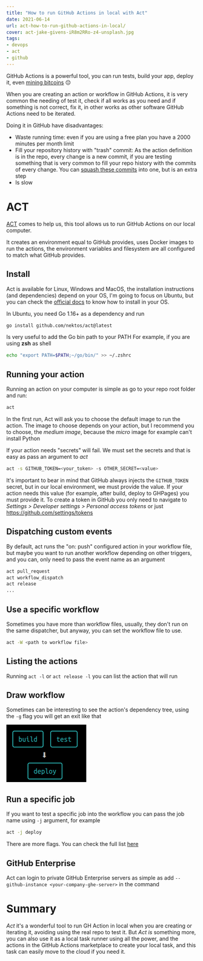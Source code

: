 ```yaml
---
title: "How to run GitHub Actions in local with Act"
date: 2021-06-14
url: act-how-to-run-github-actions-in-local/
cover: act-jake-givens-iR8m2RRo-z4-unsplash.jpg
tags:
- devops
- act
- github
---
```

GitHub Actions is a powerful tool, you can run tests, build your app, deploy it, even [mining bitcoins](https://github.blog/2021-04-22-github-actions-update-helping-maintainers-combat-bad-actors/) :pensive:

When you are creating an action or workflow in GitHub Actions, it is very common the needing of test it, check if all works as you need and if something is not correct, fix it, in other works as other software GitHub Actions need to be iterated.

Doing it in GitHub have disadvantages:

* Waste running time: even if you are using a free plan you have a 2000 minutes per month limit
* Fill your repository history with "trash" commit: As the action definition is in the repo, every change is a new commit, if you are testing something that is very common to fill your repo history with the commits of every change. You can [squash these commits](https://www.internalpointers.com/post/squash-commits-into-one-git) into one, but is an extra step
* Is slow

# ACT
[ACT](https://github.com/nektos/act) comes to help us, this tool allows us to run GitHub Actions on our local computer.

It creates an environment equal to GitHub provides, uses Docker images to run the actions, the environment variables and filesystem are all configured to match what GitHub provides.

## Install
Act is available for Linux, Windows and MacOS, the installation instructions (and dependencies) depend on your OS, I'm going to focus on Ubuntu, but you can check the [official docs](https://github.com/nektos/act#installation) to know how to install in your OS.

In Ubuntu, you need Go 1.16+ as a dependency and run
```bash
go install github.com/nektos/act@latest
```
Is very useful to add the Go bin path to your PATH 
For example, if you are using **zsh** as shell
```bash
echo "export PATH=$PATH;~/go/bin/" >> ~/.zshrc
```

## Running your action
Running an action on your computer is simple as go to your repo root folder and run:

```bash
act
```

In the first run, Act will ask you to choose the default image to run the action. The image to choose depends on your action, but I recommend you to choose, the *medium image*, because the *micro* image for example can't install Python

If your action needs "secrets" will fail. We must set the secrets and that is easy as pass an argument to *act*


```bash
act -s GITHUB_TOKEN=<your_token> -s OTHER_SECRET=<value>
```

It's important to bear in mind that GitHub always injects the `GITHUB_TOKEN` secret, but in our local environment, we must provide the value. 
If your action needs this value (for example, after build, deploy to GHPages) you must provide it.
To create a token in GitHub you only need to navigate to *Settings > Developer settings > Personal access tokens* or just https://github.com/settings/tokens

## Dispatching custom events
By default, act runs the "on: push" configured action in your workflow file, but maybe you want to run another workflow depending on other triggers, and you can, only need to pass the event name as an argument

```bash
act pull_request
act workflow_dispatch
act release
...
```

## Use a specific workflow
Sometimes you have more than workflow files, usually, they don't run on the same dispatcher, but anyway, you can set the workflow file to use.

```bash
act -W <path to workflow file>
```

## Listing the actions
Running `act -l` or `act release -l` you can list the action that will run 


## Draw workflow
Sometimes can be interesting to see the action's dependency tree, using the `-g` flag you will get an exit like that

![Graph](act_01.png)

## Run a specific job
If you want to test a specific job into the workflow you can pass the job name using `-j` argument, for example

```bash
act -j deploy 
```

There are more flags. You can check the full list [here](https://github.com/nektos/act#flags)

## GitHub Enterprise
Act can login to private GitHub Enterprise servers as simple as add `--github-instance <your-company-ghe-server>` in the command


# Summary
*Act* it's a wonderful tool to run GH Action in local when you are creating or iterating it, avoiding using the real repo to test it.
But *Act is* something more, you can also use it as a local task runner using all the power, and the actions in the GitHub Actions marketplace to create your local task, and this task can easily move to the cloud if you need it.
